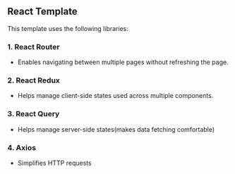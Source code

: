 ## React Template

This template uses the following libraries:

### 1. React Router 
- Enables navigating between multiple pages without refreshing the page.
### 2. React Redux 
- Helps manage client-side states used across multiple components.
### 3. React Query 
- Helps manage server-side states(makes data fetching comfortable)
### 4. Axios 
- Simplifies HTTP requests